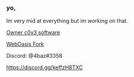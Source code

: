 ### yo,

Im very mid at everything but im working on that.




  [Owner c0v3 software ](https://c0ve.cc/) 

  [WebOasis Fork](https://cybercrime.pw/)


Discord: @4baz#3358

https://discord.gg/keffzH8TXC
